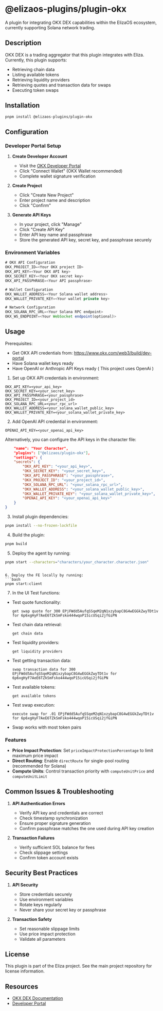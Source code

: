 # @elizaos-plugins/plugin-okx

A plugin for integrating OKX DEX capabilities within the ElizaOS ecosystem, currently supporting Solana network trading.

## Description

OKX DEX is a trading aggregator that this plugin integrates with Eliza. Currently, this plugin supports:

- Retrieving chain data
- Listing available tokens
- Retrieving liquidity providers
- Retrieving quotes and transaction data for swaps
- Executing token swaps

## Installation

```bash
pnpm install @elizaos-plugins/plugin-okx
```

## Configuration

### Developer Portal Setup

1. **Create Developer Account**

    - Visit the [OKX Developer Portal](https://www.okx.com/developers)
    - Click "Connect Wallet" (OKX Wallet recommended)
    - Complete wallet signature verification

2. **Create Project**

    - Click "Create New Project"
    - Enter project name and description
    - Click "Confirm"

3. **Generate API Keys**
    - In your project, click "Manage"
    - Click "Create API Key"
    - Enter API key name and passphrase
    - Store the generated API key, secret key, and passphrase securely

### Environment Variables

```typescript
# OKX API Configuration
OKX_PROJECT_ID=<Your OKX project ID>
OKX_API_KEY=<Your OKX API key>
OKX_SECRET_KEY=<Your OKX secret key>
OKX_API_PASSPHRASE=<Your API passphrase>

# Wallet Configuration
OKX_WALLET_ADDRESS=<Your Solana wallet address>
OKX_WALLET_PRIVATE_KEY=<Your wallet private key>

# Network Configuration
OKX_SOLANA_RPC_URL=<Your Solana RPC endpoint>
OKX_WS_ENDPOINT=<Your WebSocket endpoint(optional)>
```

## Usage

Prerequisites:
- Get OKX API credentials from: https://www.okx.com/web3/build/dev-portal
- Have Solana wallet keys ready
- Have OpenAI or Anthropic API Keys ready ( This project uses OpenAi )

1. Set up OKX API credentials in environment:
```env
OKX_API_KEY=<your_api_key>
OKX_SECRET_KEY=<your_secret_key>
OKX_API_PASSPHRASE=<your_passphrase>
OKX_PROJECT_ID=<your_project_id>
OKX_SOLANA_RPC_URL=<your_rpc_url>
OKX_WALLET_ADDRESS=<your_solana_wallet_public_key>
OKX_WALLET_PRIVATE_KEY=<your_solana_wallet_private_key>
```

2. Add OpenAI API credential in environment:
```env
OPENAI_API_KEY=<your_openai_api_key>
```

Alternatively, you can configure the API keys in the character file:
```json
	"name": "Your Character",
	"plugins": ["@elizaos/plugin-okx"],
	"settings": {
    "secrets": {
		"OKX_API_KEY": "<your_api_key>",
		"OKX_SECRET_KEY": "<your_secret_key>",
		"OKX_API_PASSPHRASE": "<your_passphrase>",
		"OKX_PROJECT_ID": "<your_project_id>",
		"OKX_SOLANA_RPC_URL": "<your_solana_rpc_url>",
		"OKX_WALLET_ADDRESS": "<your_solana_wallet_public_key>",
		"OKX_WALLET_PRIVATE_KEY": "<your_solana_wallet_private_key>",
		"OPENAI_API_KEY": "<your_openai_api_key>"
	}
}
```

3. Install plugin dependencies:
```bash
pnpm install --no-frozen-lockfile
```

4. Build the plugin:
```bash
pnpm build
```

5. Deploy the agent by running:
```bash
pnpm start --characters="characters/your_character.character.json"
```

```

6. Deploy the FE locally by running:
```bash
pnpm start:client
```

7. In the UI Test functions:

- Test quote functionality:
  ```
  get swap quote for 300 EPjFWdd5AufqSSqeM2qN1xzybapC8G4wEGGkZwyTDt1v for 6p6xgHyF7AeE6TZkSmFsko444wqoP15icUSqi2jfGiPN
  ```

- Test chain data retrieval:
  ```
  get chain data
  ```

- Test liquidity providers:
  ```
  get liquidity providers
  ```

- Test getting transaction data:
  ```
  swap transaction data for 300 EPjFWdd5AufqSSqeM2qN1xzybapC8G4wEGGkZwyTDt1v for 6p6xgHyF7AeE6TZkSmFsko444wqoP15icUSqi2jfGiPN
  ```

- Test available tokens:
  ```
  get available tokens
  ```

- Test swap execution:
  ```
  execute swap for .01 EPjFWdd5AufqSSqeM2qN1xzybapC8G4wEGGkZwyTDt1v for 6p6xgHyF7AeE6TZkSmFsko444wqoP15icUSqi2jfGiPN
  ```

- Swap works with most token pairs


### Features

- **Price Impact Protection**: Set `priceImpactProtectionPercentage` to limit maximum price impact
- **Direct Routing**: Enable `directRoute` for single-pool routing (recommended for Solana)
- **Compute Units**: Control transaction priority with `computeUnitPrice` and `computeUnitLimit`

## Common Issues & Troubleshooting

1. **API Authentication Errors**

    - Verify API key and credentials are correct
    - Check timestamp synchronization
    - Ensure proper signature generation
    - Confirm passphrase matches the one used during API key creation

2. **Transaction Failures**

    - Verify sufficient SOL balance for fees
    - Check slippage settings
    - Confirm token account exists

## Security Best Practices

1. **API Security**

    - Store credentials securely
    - Use environment variables
    - Rotate keys regularly
    - Never share your secret key or passphrase

2. **Transaction Safety**
    - Set reasonable slippage limits
    - Use price impact protection
    - Validate all parameters

## License

This plugin is part of the Eliza project. See the main project repository for license information.

## Resources

- [OKX DEX Documentation](https://www.okx.com/web3/build/docs/waas/dex-introduction)
- [Developer Portal](https://www.okx.com/developers)
